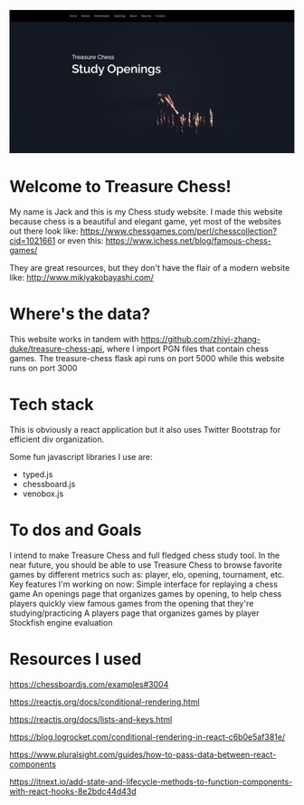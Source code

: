 ![Screenshot](treasure-chess.JPG)
# Welcome to Treasure Chess!
My name is Jack and this is my Chess study website. I made this website because chess is a beautiful and elegant game, yet most of the websites out there look like:
https://www.chessgames.com/perl/chesscollection?cid=1021661
or even this:
https://www.ichess.net/blog/famous-chess-games/

They are great resources, but they don't have the flair of a modern website like:
http://www.mikiyakobayashi.com/

# Where's the data?
This website works in tandem with https://github.com/zhiyi-zhang-duke/treasure-chess-api, where I import PGN files that contain chess games. The treasure-chess flask api runs on port 5000 while this website runs on port 3000

# Tech stack
This is obviously a react application but it also uses Twitter Bootstrap for efficient div organization.

Some fun javascript libraries I use are:

* typed.js
* chessboard.js
* venobox.js

# To dos and Goals
I intend to make Treasure Chess and full fledged chess study tool. In the near future, you should be able to use Treasure Chess to browse favorite games by different metrics such as: player, elo, opening, tournament, etc.
Key features I'm working on now:
Simple interface for replaying a chess game
An openings page that organizes games by opening, to help chess players quickly view famous games from the opening that they're studying/practicing
A players page that organizes games by player
Stockfish engine evaluation

# Resources I used
https://chessboardjs.com/examples#3004

https://reactjs.org/docs/conditional-rendering.html

https://reactjs.org/docs/lists-and-keys.html

https://blog.logrocket.com/conditional-rendering-in-react-c6b0e5af381e/

https://www.pluralsight.com/guides/how-to-pass-data-between-react-components

https://itnext.io/add-state-and-lifecycle-methods-to-function-components-with-react-hooks-8e2bdc44d43d
